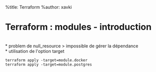 %title: Terraform
%author: xavki


# Terraform : modules - introduction


<br>
* problem de null_resource > impossible de gérer la dépendance


<br>
* utilisation de l'option target

```
terraform apply -target=module.docker
terraform apply -target=module.postgres
```

